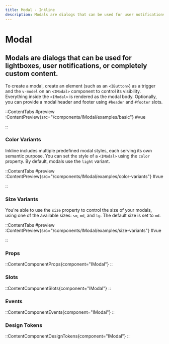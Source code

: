 ```yaml
---
title: Modal - Inkline
description: Modals are dialogs that can be used for user notifications, lightboxes, or completely custom content.
---
```


# Modal
## Modals are dialogs that can be used for lightboxes, user notifications, or completely custom content.

To create a modal, create an element (such as an `<IButton>`) as a trigger and the `v-model` on an `<IModal>` component to control its visibility. Everything inside the `<IModal>` is rendered as the modal body. Optionally, you can provide a modal header and footer using `#header` and `#footer` slots.

::ContentTabs
#preview
:ContentPreview{src="/components/IModal/examples/basic"}
#vue
<!-- Autodocs{src="@inkline/inkline/components/IModal/examples/basic.raw.vue" lang="vue"} -->
::

### Color Variants
Inkline includes multiple predefined modal styles, each serving its own semantic purpose. You can set the style of a `<IModal>` using the `color` property. By default, modals use the `light` variant.

::ContentTabs
#preview
:ContentPreview{src="/components/IModal/examples/color-variants"}
#vue
<!-- Autodocs{src="@inkline/inkline/components/IModal/examples/color-variants.raw.vue" lang="vue"} -->
::

### Size Variants
You're able to use the `size` property to control the size of your modals, using one of the available sizes: `sm`, `md`, and `lg`. 
The default size is set to `md`.

::ContentTabs
#preview
:ContentPreview{src="/components/IModal/examples/size-variants"}
#vue
<!-- Autodocs{src="@inkline/inkline/components/IModal/examples/size-variants.raw.vue" lang="vue"} -->
::

### Props
::ContentComponentProps{component="IModal"}
::

### Slots
::ContentComponentSlots{component="IModal"}
::

### Events
::ContentComponentEvents{component="IModal"}
::

### Design Tokens
::ContentComponentDesignTokens{component="IModal"}
::

